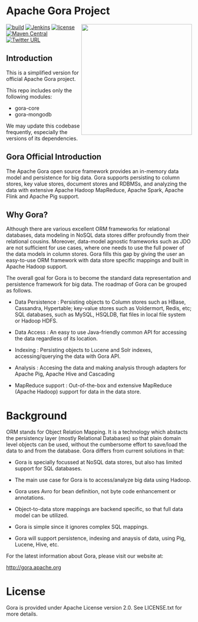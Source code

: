# Apache Gora Project

<img src="http://gora.apache.org/resources/img/powered-by-gora.png" align="right" width="300" />

[![build](https://github.com/apache/gora/workflows/build/badge.svg?branch=master)](https://github.com/apache/gora/actions?query=workflow%3Abuild)
[![Jenkins](https://ci-builds.apache.org/buildStatus/icon?job=Gora%2Fgora-pipeline%2Fmaster)](https://ci-builds.apache.org/job/Gora/job/gora-pipeline/job/master/)
[![license](https://img.shields.io/github/license/apache/gora.svg?maxAge=2592000?style=plastic)](http://www.apache.org/licenses/LICENSE-2.0)
[![Maven Central](https://img.shields.io/maven-central/v/org.apache.gora/gora.svg?maxAge=2592000?style=plastic)](http://search.maven.org/#search|ga|1|g%3A%22org.apache.gora%22)
[![Twitter URL](https://img.shields.io/twitter/url/http/apachegora.svg?style=social&maxAge=2592000?style=plastic)](https://twitter.com/apachegora)

## Introduction

This is a simplified version for official Apache Gora project.

This repo includes only the following modules:

* gora-core
* gora-mongodb

We may update this codebase frequently, especially the versions of its dependencies.

## Gora Official Introduction

The Apache Gora open source framework provides an in-memory data model 
and persistence for big data. Gora supports persisting to column stores, 
key value stores, document stores and RDBMSs, and analyzing the data 
with extensive Apache Hadoop MapReduce, Apache Spark, Apache Flink 
and Apache Pig support.  

## Why Gora?

Although there are various excellent ORM frameworks for relational
databases, data modeling in NoSQL data stores differ profoundly
from their relational cousins. Moreover, data-model agnostic
frameworks such as JDO are not sufficient for use cases, where one
needs to use the full power of the data models in column stores.
Gora fills this gap by giving the user an easy-to-use ORM framework
with data store specific mappings and built in Apache Hadoop support.

The overall goal for Gora is to become the standard data representation
and persistence framework for big data. The roadmap of Gora can be
grouped as follows.

* Data Persistence : Persisting objects to Column stores such as
  HBase, Cassandra, Hypertable; key-value stores such as Voldermort,
  Redis, etc; SQL databases, such as MySQL, HSQLDB, flat files in local
  file system or Hadoop HDFS.

* Data Access : An easy to use Java-friendly common API for accessing
  the data regardless of its location.

* Indexing : Persisting objects to Lucene and Solr indexes,
  accessing/querying the data with Gora API.

* Analysis : Accesing the data and making analysis through adapters for
  Apache Pig, Apache Hive and Cascading

* MapReduce support : Out-of-the-box and extensive MapReduce (Apache
  Hadoop) support for data in the data store.

# Background

ORM stands for Object Relation Mapping. It is a technology which
abstacts the persistency layer (mostly Relational Databases) so
that plain domain level objects can be used, without the cumbersome
effort to save/load the data to and from the database. Gora differs
from current solutions in that:

* Gora is specially focussed at NoSQL data stores, but also has limited
  support for SQL databases.

* The main use case for Gora is to access/analyze big data using Hadoop.

* Gora uses Avro for bean definition, not byte code enhancement or annotations.

* Object-to-data store mappings are backend specific, so that full data
  model can be utilized.

* Gora is simple since it ignores complex SQL mappings.

* Gora will support persistence, indexing and anaysis of data, using Pig,
  Lucene, Hive, etc.


 For the latest information about Gora, please visit our website at:
 
   http://gora.apache.org
 
# License

Gora is provided under Apache License version 2.0. See LICENSE.txt for more details.

